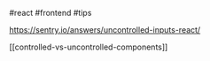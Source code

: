 #react 
#frontend 
#tips 

https://sentry.io/answers/uncontrolled-inputs-react/

[[controlled-vs-uncontrolled-components]]